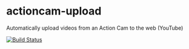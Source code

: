 # actioncam-upload
Automatically upload videos from an Action Cam to the web (YouTube)

[![Build Status](https://travis-ci.com/e2jk/actioncam-upload.svg?branch=master)](https://travis-ci.com/e2jk/actioncam-upload)
